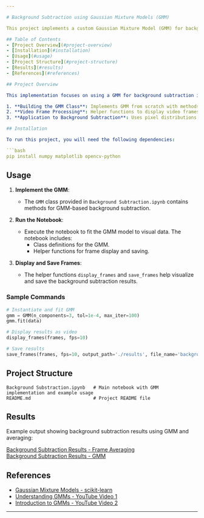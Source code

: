 ```yaml
---

# Background Subtraction using Gaussian Mixture Models (GMM)

This project implements a custom Gaussian Mixture Model (GMM) for background subtraction in images and videos. GMM is a probabilistic model that represents a mixture of multiple Gaussian distributions, commonly used for modeling pixel distributions in background subtraction tasks.

## Table of Contents
- [Project Overview](#project-overview)
- [Installation](#installation)
- [Usage](#usage)
- [Project Structure](#project-structure)
- [Results](#results)
- [References](#references)

## Project Overview

This implementation focuses on using a GMM for background subtraction in visual data. The primary steps include:

1. **Building the GMM Class**: Implements GMM from scratch with methods for initialization, expectation-maximization (E-step and M-step), and prediction.
2. **Video Frame Processing**: Helper functions to display video frames or save them to a file, enabling analysis and visualization of GMM-based background subtraction.
3. **Application to Background Subtraction**: Uses pixel distributions modeled by GMM to separate foreground (moving objects) from the background.

## Installation

To run this project, you will need the following dependencies:

```bash
pip install numpy matplotlib opencv-python
```

## Usage

1. **Implement the GMM**:
   - The `GMM` class provided in `Background Subtraction.ipynb` contains methods for GMM-based background subtraction.
   
2. **Run the Notebook**:
   - Execute the notebook to fit the GMM model to visual data. The notebook includes:
     - Class definitions for the GMM.
     - Helper functions for frame display and saving.
   
3. **Display and Save Frames**:
   - The helper functions `display_frames` and `save_frames` help visualize and save the background subtraction results.

### Sample Commands
```python
# Instantiate and fit GMM
gmm = GMM(n_components=3, tol=1e-4, max_iter=100)
gmm.fit(data)

# Display results as video
display_frames(frames, fps=10)

# Save results
save_frames(frames, fps=10, output_path='./results', file_name='background_subtraction_result')
```

## Project Structure

```
Background Substraction.ipynb   # Main notebook with GMM implementation and example usage
README.md                       # Project README file
```

## Results

Example output showing background subtraction results using GMM and averaging:

[Background Subtraction Results - Frame Averaging](foreground_avg.mp4)  
[Background Subtraction Results - GMM](foreground%20GMM.mp4)


## References

- [Gaussian Mixture Models - scikit-learn](https://scikit-learn.org/stable/modules/mixture.html)
- [Understanding GMMs - YouTube Video 1](https://youtu.be/qMTuMa86NzU)
- [Introduction to GMMs - YouTube Video 2](https://youtu.be/ZBLyXgjBx3Q)

--- 
```

